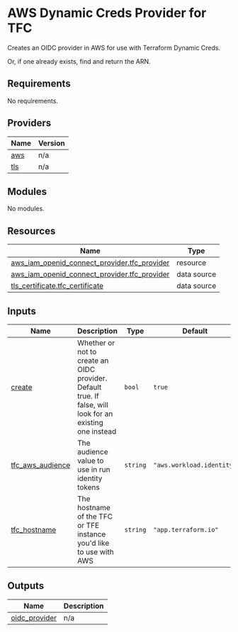 # AWS Dynamic Creds Provider for TFC

Creates an OIDC provider in AWS for use with Terraform Dynamic Creds.

Or, if one already exists, find and return the ARN.

<!-- BEGIN_TF_DOCS -->
## Requirements

No requirements.

## Providers

| Name | Version |
|------|---------|
| <a name="provider_aws"></a> [aws](#provider\_aws) | n/a |
| <a name="provider_tls"></a> [tls](#provider\_tls) | n/a |

## Modules

No modules.

## Resources

| Name | Type |
|------|------|
| [aws_iam_openid_connect_provider.tfc_provider](https://registry.terraform.io/providers/hashicorp/aws/latest/docs/resources/iam_openid_connect_provider) | resource |
| [aws_iam_openid_connect_provider.tfc_provider](https://registry.terraform.io/providers/hashicorp/aws/latest/docs/data-sources/iam_openid_connect_provider) | data source |
| [tls_certificate.tfc_certificate](https://registry.terraform.io/providers/hashicorp/tls/latest/docs/data-sources/certificate) | data source |

## Inputs

| Name | Description | Type | Default | Required |
|------|-------------|------|---------|:--------:|
| <a name="input_create"></a> [create](#input\_create) | Whether or not to create an OIDC provider. Default true. If false, will look for an existing one instead | `bool` | `true` | no |
| <a name="input_tfc_aws_audience"></a> [tfc\_aws\_audience](#input\_tfc\_aws\_audience) | The audience value to use in run identity tokens | `string` | `"aws.workload.identity"` | no |
| <a name="input_tfc_hostname"></a> [tfc\_hostname](#input\_tfc\_hostname) | The hostname of the TFC or TFE instance you'd like to use with AWS | `string` | `"app.terraform.io"` | no |

## Outputs

| Name | Description |
|------|-------------|
| <a name="output_oidc_provider"></a> [oidc\_provider](#output\_oidc\_provider) | n/a |
<!-- END_TF_DOCS -->

